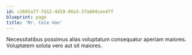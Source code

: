 ```yaml
---
id: c2665a77-7d12-4d19-88a3-37a604cee47f
blueprint: page
title: 'Mr. Cole Von'
---
```

Necessitatibus possimus alias voluptatum consequatur aperiam maiores. Voluptatem soluta vero aut sit maiores.